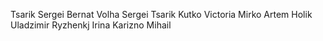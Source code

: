 Tsarik Sergei
Bernat Volha
Sergei Tsarik 
Kutko Victoria
Mirko Artem
Holik Uladzimir
Ryzhenkj Irina
Karizno Mihail
